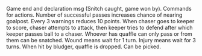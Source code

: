 Game end and declaration msg (Snitch caught, game won by).
Commands for actions.
Number of successful passes increases chance of nearing goalpost.
Every 3 warnings reduces 10 points.
When chaser goes to keeper to score, chaser attempts to attack, then keeper tries to defend after which keeper passes ball to a chaser.
Whoever has quaffle can only pass or from them can be snatched.
Wound means wait for 1 turn.
Injury means wait for 3 turns.
When hit by bludger, quaffle is dropped. Can be picked.